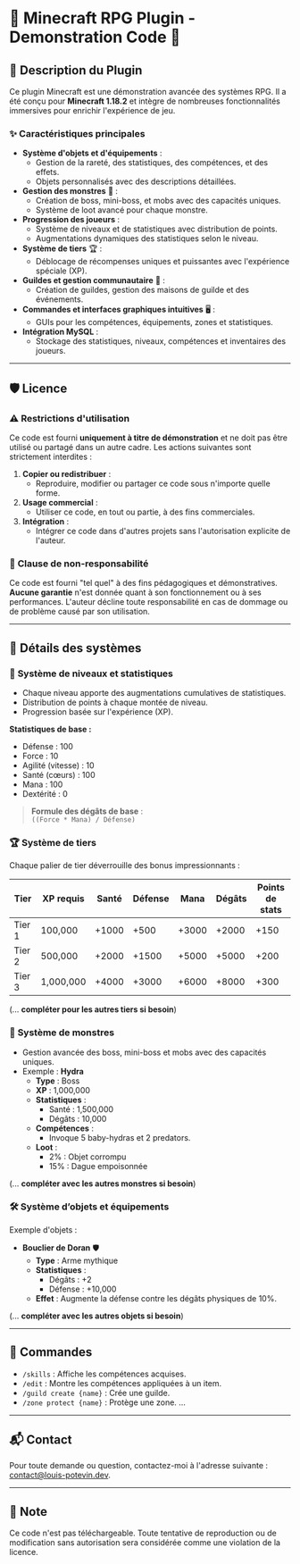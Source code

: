 
# 🌟 **Minecraft RPG Plugin - Demonstration Code** 🌟

## 📖 **Description du Plugin**
Ce plugin Minecraft est une démonstration avancée des systèmes RPG. Il a été conçu pour **Minecraft 1.18.2** et intègre de nombreuses fonctionnalités immersives pour enrichir l'expérience de jeu.

### ✨ **Caractéristiques principales**
- **Système d'objets et d'équipements** :
  - Gestion de la rareté, des statistiques, des compétences, et des effets.
  - Objets personnalisés avec des descriptions détaillées.
- **Gestion des monstres** 🐉 :
  - Création de boss, mini-boss, et mobs avec des capacités uniques.
  - Système de loot avancé pour chaque monstre.
- **Progression des joueurs** :
  - Système de niveaux et de statistiques avec distribution de points.
  - Augmentations dynamiques des statistiques selon le niveau.
- **Système de tiers** 🏆 :
  - Déblocage de récompenses uniques et puissantes avec l'expérience spéciale (XP).
- **Guildes et gestion communautaire** 🏰 :
  - Création de guildes, gestion des maisons de guilde et des événements.
- **Commandes et interfaces graphiques intuitives** 🖥️ :
  - GUIs pour les compétences, équipements, zones et statistiques.
- **Intégration MySQL** :
  - Stockage des statistiques, niveaux, compétences et inventaires des joueurs.

---

## 🛡️ **Licence**

### ⚠️ **Restrictions d'utilisation**
Ce code est fourni **uniquement à titre de démonstration** et ne doit pas être utilisé ou partagé dans un autre cadre. Les actions suivantes sont strictement interdites :

1. **Copier ou redistribuer** :
   - Reproduire, modifier ou partager ce code sous n'importe quelle forme.
2. **Usage commercial** :
   - Utiliser ce code, en tout ou partie, à des fins commerciales.
3. **Intégration** :
   - Intégrer ce code dans d'autres projets sans l'autorisation explicite de l'auteur.

### 🚨 **Clause de non-responsabilité**
Ce code est fourni "tel quel" à des fins pédagogiques et démonstratives. **Aucune garantie** n'est donnée quant à son fonctionnement ou à ses performances. L'auteur décline toute responsabilité en cas de dommage ou de problème causé par son utilisation.

---

## 🔧 **Détails des systèmes**

### 🌟 **Système de niveaux et statistiques**
- Chaque niveau apporte des augmentations cumulatives de statistiques.
- Distribution de points à chaque montée de niveau.
- Progression basée sur l'expérience (XP).

**Statistiques de base :**
- Défense : 100
- Force : 10
- Agilité (vitesse) : 10
- Santé (cœurs) : 100
- Mana : 100
- Dextérité : 0

> **Formule des dégâts de base** :  
> `((Force * Mana) / Défense)`

### 🏆 **Système de tiers**
Chaque palier de tier déverrouille des bonus impressionnants :  

| **Tier** | **XP requis** | **Santé** | **Défense** | **Mana** | **Dégâts** | **Points de stats** |
|----------|---------------|-----------|-------------|----------|------------|---------------------|
| Tier 1   | 100,000       | +1000     | +500         | +3000    | +2000      | +150               |
| Tier 2   | 500,000       | +2000     | +1500        | +5000    | +5000      | +200               |
| Tier 3   | 1,000,000     | +4000     | +3000        | +6000    | +8000      | +300               |

(... **compléter pour les autres tiers si besoin**)

### 🐉 **Système de monstres**
- Gestion avancée des boss, mini-boss et mobs avec des capacités uniques.
- Exemple : **Hydra**
  - **Type** : Boss
  - **XP** : 1,000,000
  - **Statistiques** :
    - Santé : 1,500,000
    - Dégâts : 10,000
  - **Compétences** :
    - Invoque 5 baby-hydras et 2 predators.
  - **Loot** :
    - 2% : Objet corrompu
    - 15% : Dague empoisonnée

(... **compléter avec les autres monstres si besoin**)

### 🛠️ **Système d’objets et équipements**
Exemple d'objets :  
- **Bouclier de Doran** 🛡️
  - **Type** : Arme mythique
  - **Statistiques** :
    - Dégâts : +2
    - Défense : +10,000
  - **Effet** : Augmente la défense contre les dégâts physiques de 10%.

(... **compléter avec les autres objets si besoin**)

---

## 📜 **Commandes**
- `/skills` : Affiche les compétences acquises.
- `/edit` : Montre les compétences appliquées à un item.
- `/guild create {name}` : Crée une guilde.
- `/zone protect {name}` : Protège une zone.
…

---

## 📬 **Contact**
Pour toute demande ou question, contactez-moi à l'adresse suivante : [contact@louis-potevin.dev](mailto:contact@louis-potevin.dev).

---

## 📌 **Note**
Ce code n'est pas téléchargeable. Toute tentative de reproduction ou de modification sans autorisation sera considérée comme une violation de la licence.
